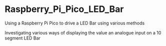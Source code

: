 # Raspberry_Pi_Pico_LED_Bar
Using a Raspberry Pi Pico to drive a LED Bar using various methods

Investigating various ways of displaying the value an analogue input on a 10 segment LED Bar
